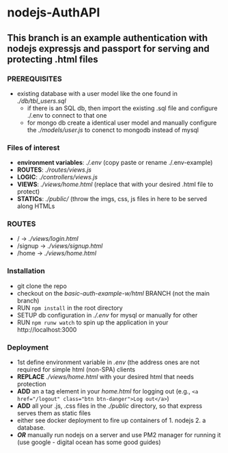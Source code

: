 # nodejs-AuthAPI

## This branch is an example authentication with nodejs expressjs and passport for serving and protecting .html files

### PREREQUISITES

* existing database with a user model like the one found in _./db/tbl_users.sql_
  - if there is an SQL db, then import the existing .sql file and configure ./.env to connect to that one
  - for mongo db create a identical user model and manually configure the _./models/user.js_ to conenct to mongodb instead of mysql

### Files of interest

* **environment variables**: _./.env_ (copy paste or rename ./.env-example)
* **ROUTES**: _./routes/views.js_
* **LOGIC**: _./controllers/views.js_
* **VIEWS**: _./views/home.html_ (replace that with your desired .html file to protect)
* **STATICs**: _./public/_ (throw the imgs, css, js files in here to be served along HTMLs

### ROUTES

* / ->  _./views/login.html_ 
* /signup ->  _./views/signup.html_ 
* /home ->  _./views/home.html_ 

### Installation

* git clone the repo
* checkout on the _basic-auth-example-w/html_ BRANCH (not the main branch)
* RUN `npm install` in the root directory
* SETUP db configuration in _./.env_ for mysql or manually for other
* RUN `npm runw watch` to spin up the application in your http://localhost:3000

### Deployment

* 1st define environment variable in _.env_ (the address ones are not required for simple html (non-SPA) clients
* **REPLACE** _./views/home.html_ with your desired html that needs protection
* **ADD** an a tag element in your _home.html_ for logging out (e.g., `<a href="/logout" class="btn btn-danger">Log out</a>`)
* **ADD** all your .js, .css files in the _./public_ directory, so that express serves them as static files
* either see docker deployment to fire up containers of 1. nodejs 2. a database.
* _**OR**_ manually run nodejs on a server and use PM2 manager for running it (use google - digital ocean has some good guides)

